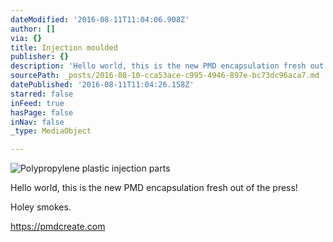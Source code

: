 ```yaml
---
dateModified: '2016-08-11T11:04:06.908Z'
author: []
via: {}
title: Injection moulded
publisher: {}
description: 'Hello world, this is the new PMD encapsulation fresh out of the press!'
sourcePath: _posts/2016-08-10-cca53ace-c995-4946-897e-bc73dc96aca7.md
datePublished: '2016-08-11T11:04:26.158Z'
starred: false
inFeed: true
hasPage: false
inNav: false
_type: MediaObject

---
```

![Polypropylene plastic injection parts](https://imgflo.herokuapp.com/graph/vahj1ThiexotieMo/2ed0ce8d2f5c4264f5e209698c124d4e/croprotate.jpg?cropheight=3264&cropwidth=2448&degrees=-90&input=https%3A%2F%2Fthe-grid-user-content.s3-us-west-2.amazonaws.com%2F8ccb415a-3f77-4c8f-be4d-fdb0c3ddaa86.jpg&x=0&y=0)

Hello world, this is the new PMD encapsulation fresh out of the press!

Holey smokes.

https://pmdcreate.com